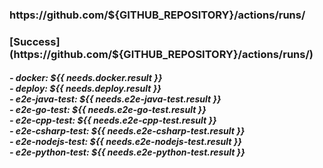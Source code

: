 <h3> https://github.com/${GITHUB_REPOSITORY}/actions/runs/
<h3> [Success](https://github.com/${GITHUB_REPOSITORY}/actions/runs/) </h3>
<h5>
- docker: ${{ needs.docker.result }} <br>
- deploy: ${{ needs.deploy.result }} <br>
- e2e-java-test: ${{ needs.e2e-java-test.result }} <br>
- e2e-go-test: ${{ needs.e2e-go-test.result }} <br>
- e2e-cpp-test: ${{ needs.e2e-cpp-test.result }} <br>
- e2e-csharp-test: ${{ needs.e2e-csharp-test.result }} <br>
- e2e-nodejs-test: ${{ needs.e2e-nodejs-test.result }} <br>
- e2e-python-test: ${{ needs.e2e-python-test.result }} <br>
</h5>
